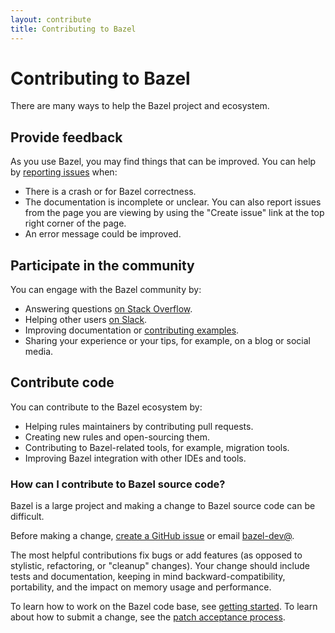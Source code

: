```yaml
---
layout: contribute
title: Contributing to Bazel
---
```


# Contributing to Bazel

There are many ways to help the Bazel project and ecosystem.

## Provide feedback

As you use Bazel, you may find things that can be improved.
You can help by [reporting issues](http://github.com/bazelbuild/bazel/issues)
when:

   - There is a crash or for Bazel correctness.
   - The documentation is incomplete or unclear. You can also report issues
     from the page you are viewing by using the "Create issue"
     link at the top right corner of the page.
   - An error message could be improved.

## Participate in the community

You can engage with the Bazel community by:

   - Answering questions [on Stack Overflow](
     https://stackoverflow.com/questions/tagged/bazel).
   - Helping other users [on Slack](https://slack.bazel.build).
   - Improving documentation or [contributing examples](
     https://github.com/bazelbuild/examples).
   - Sharing your experience or your tips, for example, on a blog or social media.

## Contribute code

You can contribute to the Bazel ecosystem by:

   - Helping rules maintainers by contributing pull requests.
   - Creating new rules and open-sourcing them.
   - Contributing to Bazel-related tools, for example, migration tools.
   - Improving Bazel integration with other IDEs and tools.


### How can I contribute to Bazel source code?

Bazel is a large project and making a change to Bazel source code
can be difficult.

Before making a change, [create a GitHub
issue](http://github.com/bazelbuild/bazel/issues)
or email [bazel-dev@](mailto:bazel-dev@googlegroups.com).

The most helpful contributions fix bugs or add features (as opposed
to stylistic, refactoring, or "cleanup" changes). Your change should
include tests and documentation, keeping in mind backward-compatibility,
portability, and the impact on memory usage and performance.

To learn how to work on the Bazel code base, see [getting started](basics/getting_started.html).
To learn about how to submit a change, see the [patch acceptance process](basics/patching.html).
